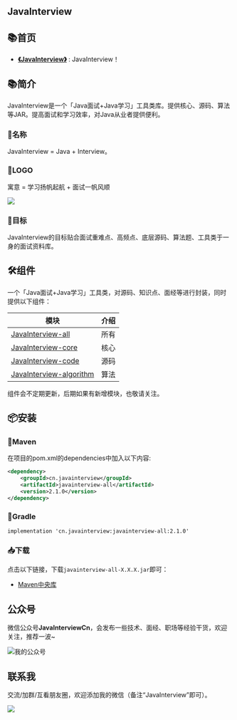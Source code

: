 ## JavaInterview
## 📚首页

- **[《JavaInterview》](https://javainterview.cn)** : JavaInterview！

## 📚简介
JavaInterview是一个「Java面试+Java学习」工具类库。提供核心、源码、算法等JAR。提高面试和学习效率，对Java从业者提供便利。

### 🎁名称

JavaInterview = Java + Interview。

### 🎁LOGO

寓意 = 学习扬帆起航 + 面试一帆风顺

![](https://javainterview.cn//assets/icon/logo2.1.000.png)

### 🍺目标

JavaInterview的目标贴合面试重难点、高频点、底层源码、算法题、工具类于一身的面试资料库。

## 🛠️组件

一个「Java面试+Java学习」工具类，对源码、知识点、面经等进行封装，同时提供以下组件：

| 模块                       |    介绍                                              |
| -------------------        |---------------------------------------------------- |
| [JavaInterview-all](https://javainterview.cn/interview/all/read)           |     所有                                             |
| [JavaInterview-core](https://javainterview.cn/interview/core/read)         |     核心                                             |
| [JavaInterview-code](https://javainterview.cn/interview/code/read)         |     源码                                              |
| [JavaInterview-algorithm](https://javainterview.cn/interview/algorithm/read)    |     算法                                            |

组件会不定期更新，后期如果有新增模块，也敬请关注。


## 📦安装

### 🍊Maven
在项目的pom.xml的dependencies中加入以下内容:

```xml
<dependency>
    <groupId>cn.javainterview</groupId>
    <artifactId>javainterview-all</artifactId>
    <version>2.1.0</version>
</dependency>
```

### 🍐Gradle
```
implementation 'cn.javainterview:javainterview-all:2.1.0'
```

### 📥下载

点击以下链接，下载`javainterview-all-X.X.X.jar`即可：

- [Maven中央库](https://repo1.maven.org/maven2/cn/javainterview/javainterview-all/2.1.0/)




## 公众号

微信公众号**JavaInterviewCn**，会发布一些技术、面经、职场等经验干货，欢迎关注，推荐一波~

![我的公众号](https://javainterview.cn/img/qrcode_for_gh_82720717e427_344.jpg)

## 联系我

交流/加群/互看朋友圈，欢迎添加我的微信（备注“JavaInterview”即可）。

![](https://yjava.cn/imgs/wechat.png)
